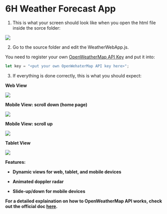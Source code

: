 # 6H Weather Forecast App

1) This is what your screen should look like when you open the html file inside the sorce folder:

  ![](screenshots/noKey.jpg)
  
2) Go to the source folder and edit the WeatherWebApp.js.

You need to register your own [OpenWeatherMap API Key](https://home.openweathermap.org/users/sign_up) and put it into:
```javascript
let key = "<put your own OpenWehaterMap API key here>";
```
3) If everything is done correctly, this is what you should expect:

<b>Web View<b/>
  
![](screenshots/web.jpg)

<b>Mobile View: scroll down (home page)<b>
  
![](screenshots/mobile1.jpg) 
  
<b>Mobile View: scroll up<b/> 
  
![](screenshots/mobile2.jpg) 

<b>Tablet View<b/>
  
![](screenshots/tablet.jpg)

Features:

- Dynamic views for web, tablet, and mobile devices

- Animated doppler radar

- Slide-up/down for mobile devices

For a detailed explaination on how to OpenWeatherMap API works, check out the official doc [here](https://openweathermap.org/api/hourly-forecast).
